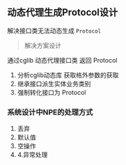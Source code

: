 ## 动态代理生成Protocol设计

解决接口类无法动态生成 ``Protocol`` 

> 解决方案设计

通过cglib 动态代理接口类 返回 Protocol

1. 分析cglib动态库 获取格外参数的获取
2. 继承接口派生实体业务类别
3. 强制转化接口为 Protocol









### 系统设计中NPE的处理方式

1. 丢弃
2. 默认值
3. 空操作
4. 4.异常处理